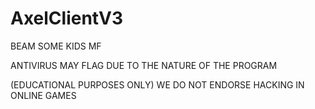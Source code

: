 # AxelClientV3
BEAM SOME KIDS MF

ANTIVIRUS MAY FLAG DUE TO THE NATURE OF THE PROGRAM

(EDUCATIONAL PURPOSES ONLY) WE DO NOT ENDORSE HACKING IN ONLINE GAMES
